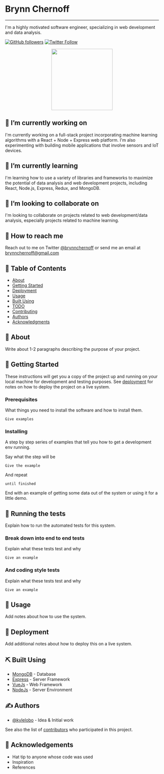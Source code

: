 # __Brynn Chernoff__
----
I'm a highly motivated software engineer, specializing in web development and data analysis.

[![GitHub followers](https://img.shields.io/github/followers/brynnchernoff?style=social)](https://github.com/brynnchernoff)
[![Twitter Follow](https://img.shields.io/twitter/follow/brynnchernoff?style=social)](https://twitter.com/brynnchernoff)

<p align="center">
<img src="https://raw.githubusercontent.com/brynnchernoff/brynnchernoff/master/profile-pic.jpg" width="200"/>
</p>


## 🔭 I’m currently working on

I'm currently working on a full-stack project incorporating machine learning algorithms with a React + Node + Express web platform. I'm also experimenting with building mobile applications that involve sensors and IoT devices. 

## 🌱 I’m currently learning

I'm learning how to use a variety of libraries and frameworks to maximize the potential of data analysis and web development projects, including React, Node.js, Express, Redux, and MongoDB.  

## 👯 I’m looking to collaborate on

I'm looking to collaborate on projects related to web development/data analysis, especially projects related to machine learning.

## 🤔 How to reach me

Reach out to me on Twitter [@brynnchernoff](https://twitter.com/brynnchernoff) or send me an email at [brynnchernoff@gmail.com](mailto:brynnchernoff@gmail.com)

## 📝 Table of Contents

- [About](#about)
- [Getting Started](#getting_started)
- [Deployment](#deployment)
- [Usage](#usage)
- [Built Using](#built_using)
- [TODO](../TODO.md)
- [Contributing](../CONTRIBUTING.md)
- [Authors](#authors)
- [Acknowledgments](#acknowledgement)

## 🧐 About <a name = "about"></a>

Write about 1-2 paragraphs describing the purpose of your project.

## 🏁 Getting Started <a name = "getting_started"></a>

These instructions will get you a copy of the project up and running on your local machine for development and testing purposes. See [deployment](#deployment) for notes on how to deploy the project on a live system.

### Prerequisites

What things you need to install the software and how to install them.

```
Give examples
```

### Installing

A step by step series of examples that tell you how to get a development env running.

Say what the step will be

```
Give the example
```

And repeat

```
until finished
```

End with an example of getting some data out of the system or using it for a little demo.

## 🔧 Running the tests <a name = "tests"></a>

Explain how to run the automated tests for this system.

### Break down into end to end tests

Explain what these tests test and why

```
Give an example
```

### And coding style tests

Explain what these tests test and why

```
Give an example
```

## 🎈 Usage <a name="usage"></a>

Add notes about how to use the system.

## 🚀 Deployment <a name = "deployment"></a>

Add additional notes about how to deploy this on a live system.

## ⛏️ Built Using <a name = "built_using"></a>

- [MongoDB](https://www.mongodb.com/) - Database
- [Express](https://expressjs.com/) - Server Framework
- [VueJs](https://vuejs.org/) - Web Framework
- [NodeJs](https://nodejs.org/en/) - Server Environment

## ✍️ Authors <a name = "authors"></a>

- [@kylelobo](https://github.com/kylelobo) - Idea & Initial work

See also the list of [contributors](https://github.com/kylelobo/The-Documentation-Compendium/contributors) who participated in this project.

## 🎉 Acknowledgements <a name = "acknowledgement"></a>

- Hat tip to anyone whose code was used
- Inspiration
- References

